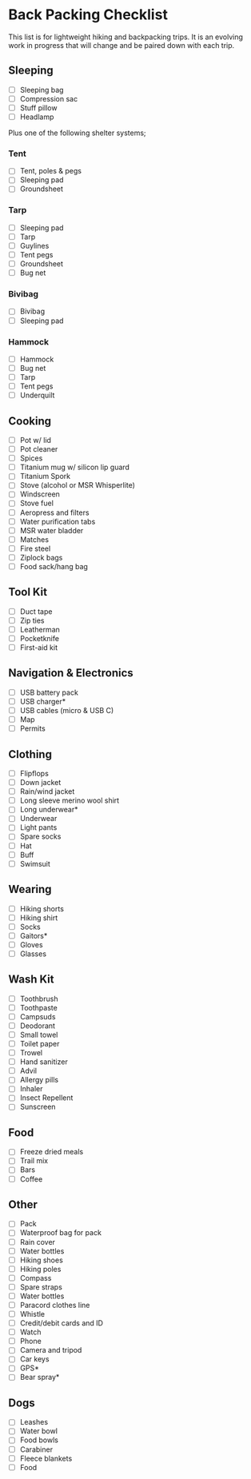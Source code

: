 # Back Packing Checklist

This list is for lightweight hiking and backpacking trips. It is an evolving
work in progress that will change and be paired down with each trip.

## Sleeping

- [ ] Sleeping bag
- [ ] Compression sac
- [ ] Stuff pillow
- [ ] Headlamp

Plus one of the following shelter systems;

### Tent

- [ ] Tent, poles & pegs
- [ ] Sleeping pad
- [ ] Groundsheet

### Tarp

- [ ] Sleeping pad
- [ ] Tarp
- [ ] Guylines
- [ ] Tent pegs
- [ ] Groundsheet
- [ ] Bug net

### Bivibag

- [ ] Bivibag
- [ ] Sleeping pad

### Hammock

- [ ] Hammock
- [ ] Bug net
- [ ] Tarp
- [ ] Tent pegs
- [ ] Underquilt

## Cooking

- [ ] Pot w/ lid
- [ ] Pot cleaner
- [ ] Spices
- [ ] Titanium mug w/ silicon lip guard
- [ ] Titanium Spork
- [ ] Stove (alcohol or MSR Whisperlite)
- [ ] Windscreen
- [ ] Stove fuel
- [ ] Aeropress and filters
- [ ] Water purification tabs
- [ ] MSR water bladder
- [ ] Matches
- [ ] Fire steel
- [ ] Ziplock bags
- [ ] Food sack/hang bag

## Tool Kit

- [ ] Duct tape
- [ ] Zip ties
- [ ] Leatherman
- [ ] Pocketknife
- [ ] First-aid kit

## Navigation & Electronics

- [ ] USB battery pack
- [ ] USB charger*
- [ ] USB cables (micro & USB C)
- [ ] Map
- [ ] Permits

## Clothing

- [ ] Flipflops
- [ ] Down jacket
- [ ] Rain/wind jacket
- [ ] Long sleeve merino wool shirt
- [ ] Long underwear*
- [ ] Underwear
- [ ] Light pants
- [ ] Spare socks
- [ ] Hat
- [ ] Buff
- [ ] Swimsuit

## Wearing

- [ ] Hiking shorts
- [ ] Hiking shirt
- [ ] Socks
- [ ] Gaitors*
- [ ] Gloves
- [ ] Glasses

## Wash Kit

- [ ] Toothbrush
- [ ] Toothpaste
- [ ] Campsuds
- [ ] Deodorant
- [ ] Small towel
- [ ] Toilet paper
- [ ] Trowel
- [ ] Hand sanitizer
- [ ] Advil
- [ ] Allergy pills
- [ ] Inhaler
- [ ] Insect Repellent
- [ ] Sunscreen

## Food

- [ ] Freeze dried meals
- [ ] Trail mix
- [ ] Bars
- [ ] Coffee

## Other

- [ ] Pack
- [ ] Waterproof bag for pack
- [ ] Rain cover
- [ ] Water bottles
- [ ] Hiking shoes
- [ ] Hiking poles
- [ ] Compass
- [ ] Spare straps
- [ ] Water bottles
- [ ] Paracord clothes line
- [ ] Whistle
- [ ] Credit/debit cards and ID
- [ ] Watch
- [ ] Phone
- [ ] Camera and tripod
- [ ] Car keys
- [ ] GPS*
- [ ] Bear spray*

## Dogs

- [ ] Leashes
- [ ] Water bowl
- [ ] Food bowls
- [ ] Carabiner
- [ ] Fleece blankets
- [ ] Food